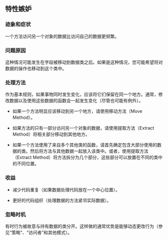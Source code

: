## 特性嫉妒
### 迹象和症状

一个方法访问另一个对象的数据比访问自己的数据更频繁。

### 问题原因

这种情况可能发生在字段被移动到数据类之后。如果是这种情况，您可能希望将对数据的操作也移动到这个类中。

### 处理方法

作为基本规则，如果事物同时发生变化，应该将它们保留在同一个地方。通常，修改数据以及使用这些数据的函数会一起发生变化（尽管也可能有例外）。

- 如果一个方法明显应该移动到另一个地方，请使用移动方法（Move Method）。

- 如果方法的只有一部分访问另一个对象的数据，请使用提取方法（Extract Method）将相关部分移动到其他地方。

- 如果一个方法使用了来自多个其他类的函数，请首先确定包含大部分使用的数据的类。然后将方法与其他数据一起放入该类中。或者，使用提取方法（Extract Method）将方法拆分为几个部分，这些部分可以放置在不同的类中的不同位置。

### 收益

- 减少代码重复（如果数据处理代码放在一个中心位置）。

- 更好的代码组织（处理数据的方法紧邻实际数据）。

### 忽略时机

有时行为被故意与持有数据的类分开。这样做的通常优势是能够动态更改行为（参见“策略”、“访问者”和其他模式）。